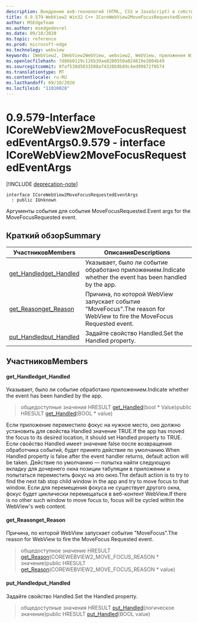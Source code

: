 ```yaml
---
description: Внедрение веб-технологий (HTML, CSS и JavaScript) в собственные приложения с помощью элемента управления Microsoft Edge WebView2
title: 0.9.579-WebView2 Win32 C++ ICoreWebView2MoveFocusRequestedEventArgs
author: MSEdgeTeam
ms.author: msedgedevrel
ms.date: 09/10/2020
ms.topic: reference
ms.prod: microsoft-edge
ms.technology: webview
keywords: IWebView2, IWebView2WebView, webview2, WebView, приложения Win32, Win32, EDGE, ICoreWebView2, ICoreWebView2Controller, управление браузером, EDGE HTML, ICoreWebView2MoveFocusRequestedEventArgs
ms.openlocfilehash: 7d86b0129c126b39ae8200550a024819e2004b49
ms.sourcegitcommit: 0faf538d5033508af4320b9b89c4ed99872f0574
ms.translationtype: MT
ms.contentlocale: ru-RU
ms.lasthandoff: 09/10/2020
ms.locfileid: "11010028"
---
```

# <span data-ttu-id="496b9-104">0.9.579-Interface ICoreWebView2MoveFocusRequestedEventArgs</span><span class="sxs-lookup"><span data-stu-id="496b9-104">0.9.579 - interface ICoreWebView2MoveFocusRequestedEventArgs</span></span> 

[!INCLUDE [deprecation-note](../../includes/deprecation-note.md)]

```
interface ICoreWebView2MoveFocusRequestedEventArgs
  : public IUnknown
```

<span data-ttu-id="496b9-105">Аргументы события для события MoveFocusRequested.</span><span class="sxs-lookup"><span data-stu-id="496b9-105">Event args for the MoveFocusRequested event.</span></span>

## <span data-ttu-id="496b9-106">Краткий обзор</span><span class="sxs-lookup"><span data-stu-id="496b9-106">Summary</span></span>

 <span data-ttu-id="496b9-107">Участников</span><span class="sxs-lookup"><span data-stu-id="496b9-107">Members</span></span>                        | <span data-ttu-id="496b9-108">Описания</span><span class="sxs-lookup"><span data-stu-id="496b9-108">Descriptions</span></span>
--------------------------------|---------------------------------------------
[<span data-ttu-id="496b9-109">get_Handled</span><span class="sxs-lookup"><span data-stu-id="496b9-109">get_Handled</span></span>](#get_handled) | <span data-ttu-id="496b9-110">Указывает, было ли событие обработано приложением.</span><span class="sxs-lookup"><span data-stu-id="496b9-110">Indicate whether the event has been handled by the app.</span></span>
[<span data-ttu-id="496b9-111">get_Reason</span><span class="sxs-lookup"><span data-stu-id="496b9-111">get_Reason</span></span>](#get_reason) | <span data-ttu-id="496b9-112">Причина, по которой WebView запускает событие "MoveFocus".</span><span class="sxs-lookup"><span data-stu-id="496b9-112">The reason for WebView to fire the MoveFocus Requested event.</span></span>
[<span data-ttu-id="496b9-113">put_Handled</span><span class="sxs-lookup"><span data-stu-id="496b9-113">put_Handled</span></span>](#put_handled) | <span data-ttu-id="496b9-114">Задайте свойство Handled.</span><span class="sxs-lookup"><span data-stu-id="496b9-114">Set the Handled property.</span></span>

## <span data-ttu-id="496b9-115">Участников</span><span class="sxs-lookup"><span data-stu-id="496b9-115">Members</span></span>

#### <span data-ttu-id="496b9-116">get_Handled</span><span class="sxs-lookup"><span data-stu-id="496b9-116">get_Handled</span></span> 

<span data-ttu-id="496b9-117">Указывает, было ли событие обработано приложением.</span><span class="sxs-lookup"><span data-stu-id="496b9-117">Indicate whether the event has been handled by the app.</span></span>

> <span data-ttu-id="496b9-118">общедоступные значения HRESULT [get_Handled](#get_handled)(bool \* Value)</span><span class="sxs-lookup"><span data-stu-id="496b9-118">public HRESULT [get_Handled](#get_handled)(BOOL \* value)</span></span>

<span data-ttu-id="496b9-119">Если приложение переместило фокус на нужное место, оно должно установить для свойства Handled значение TRUE.</span><span class="sxs-lookup"><span data-stu-id="496b9-119">If the app has moved the focus to its desired location, it should set Handled property to TRUE.</span></span> <span data-ttu-id="496b9-120">Если свойство Handled имеет значение false после возвращения обработчика событий, будет принято действие по умолчанию.</span><span class="sxs-lookup"><span data-stu-id="496b9-120">When Handled property is false after the event handler returns, default action will be taken.</span></span> <span data-ttu-id="496b9-121">Действие по умолчанию — попытка найти следующую вкладку для дочернего окна позиции табуляции в приложении и попытаться переместить фокус на это окно.</span><span class="sxs-lookup"><span data-stu-id="496b9-121">The default action is to try to find the next tab stop child window in the app and try to move focus to that window.</span></span> <span data-ttu-id="496b9-122">Если для перемещения фокуса не существует другого окна, фокус будет циклически перемещаться в веб-контент WebView.</span><span class="sxs-lookup"><span data-stu-id="496b9-122">If there is no other such window to move focus to, focus will be cycled within the WebView's web content.</span></span>

#### <span data-ttu-id="496b9-123">get_Reason</span><span class="sxs-lookup"><span data-stu-id="496b9-123">get_Reason</span></span> 

<span data-ttu-id="496b9-124">Причина, по которой WebView запускает событие "MoveFocus".</span><span class="sxs-lookup"><span data-stu-id="496b9-124">The reason for WebView to fire the MoveFocus Requested event.</span></span>

> <span data-ttu-id="496b9-125">общедоступное значение HRESULT [get_Reason](#get_reason)(COREWEBVIEW2_MOVE_FOCUS_REASON \* значение)</span><span class="sxs-lookup"><span data-stu-id="496b9-125">public HRESULT [get_Reason](#get_reason)(COREWEBVIEW2_MOVE_FOCUS_REASON \* value)</span></span>

#### <span data-ttu-id="496b9-126">put_Handled</span><span class="sxs-lookup"><span data-stu-id="496b9-126">put_Handled</span></span> 

<span data-ttu-id="496b9-127">Задайте свойство Handled.</span><span class="sxs-lookup"><span data-stu-id="496b9-127">Set the Handled property.</span></span>

> <span data-ttu-id="496b9-128">общедоступные значения HRESULT [put_Handled](#put_handled)(логическое значение)</span><span class="sxs-lookup"><span data-stu-id="496b9-128">public HRESULT [put_Handled](#put_handled)(BOOL value)</span></span>

